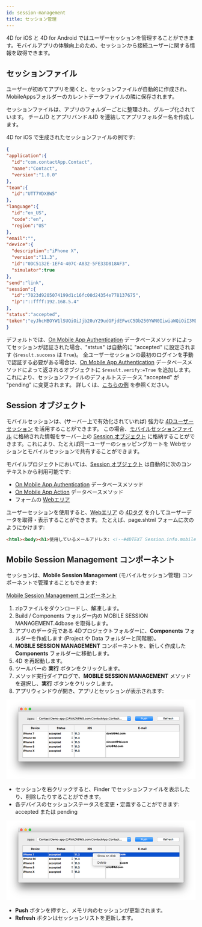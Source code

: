 ```yaml
---
id: session-management
title: セッション管理
---
```



4D for iOS と 4D for Android ではユーザーセッションを管理することができます。モバイルアプリの体験向上のため、セッションから接続ユーザーに関する情報を取得できます。


## セッションファイル

ユーザーが初めてアプリを開くと、セッションファイルが自動的に作成され、MobileAppsフォルダーのカレントデータファイルの隣に保存されます。

セッションファイルは、アプリのフォルダーごとに整理され、グループ化されています。 チームID とアプリバンドルID を連結してアプリフォルダー名を作成します。

4D for iOS で生成されたセッションファイルの例です:

```json
{
"application":{
  "id":"com.contactApp.Contact",
  "name":"Contact",
  "version":"1.0.0"
},
"team":{
  "id":"UTT7VDX8W5"
},
"language":{
  "id":"en_US",
  "code":"en",
  "region":"US"
},
"email":"",
"device":{
  "description":"iPhone X",
  "version":"11.3",
  "id":"0DC5132E-1EF4-407C-A832-5FE33D818AF3",
  "simulator":true
},
"send":"link",
"session":{
  "id":"7023d9205074199d1c16fc00d24354e778137675",
  "ip":"::ffff:192.168.5.4"
},
"status":"accepted",
"token":"eyJhcHBOYW1lSUQiOiJjb20uY29udGFjdEFwcC5Db250YWN0IiwiaWQiOiI3MDIzZDkyMDUwNzQxOTlkMWMxNmZjMDBkMjQzNTRlNzc4MTM3Njc1IiwidGVhbUlEIjoiVVRUN1ZEWDhXNSJ9"
}

```

デフォルトでは、[On Mobile App Authentication](../4d/on-mobile-app-authentication.md) データベースメソッドによってセッションが認証された場合、"ststus" は自動的に "accepted" に設定されます (`$result.success` は `True`)。 全ユーザーセッションの最初のログインを手動で認証する必要がある場合は、[On Mobile App Authentication](../4d/on-mobile-app-authentication.md) データベースメソッドによって返されるオブジェクトに `$result.verify:=True` を追加します。 これにより、セッションファイルのデフォルトステータス "accepted" が "pending" に変更されます。 詳しくは、[こちらの例](authentication.md#コンポーネントを使用しない場合) を参照ください。


## Session オブジェクト

モバイルセッションは、(サーバー上で有効化されていれば) 強力な [4Dユーザーセッション](https://developer.4d.com/docs/ja/WebServer/sessions.html) を活用することができます。 この場合、[モバイルセッションファイル](#セッションファイル) に格納された情報をサーバー上の [Session オブジェクト](https://developer.4d.com/docs/ja/API/SessionClass.html) に格納することができます。これにより、たとえば同一ユーザーのショッピングカートを Webセッションとモバイルセッションで共有することができます。

モバイルプロジェクトにおいては、[Session オブジェクト](https://developer.4d.com/docs/ja/API/SessionClass.html) は自動的に次のコンテキストから利用可能です:

- [On Mobile App Authentication](../4d/on-mobile-app-authentication.md) データベースメソッド
- [On Mobile App Action](../4d/on-mobile-app-action.md) データベースメソッド
- フォームの [Webエリア](https://github.com/mesopelagique/form-detail-WebArea)

ユーザーセッションを使用すると、[Webエリア](https://github.com/mesopelagique/form-detail-WebArea) の [4Dタグ](https://developer.4d.com/docs/en/Tags/tags.html) を介してユーザーデータを取得・表示することができます。 たとえば、page.shtml フォームに次のようにかけます:

```html
<html><body><h1>使用しているメールアドレス: <!--#4DTEXT Session.info.mobile.email--> </h1></body></html>
```




## Mobile Session Management コンポーネント

セッションは、**Mobile Session Management** (モバイルセッション管理) コンポーネントで管理することもできます:

<div>
<a className="button button--primary"
href="https://github.com/4d/Mobile-Session-Management/releases/latest">Mobile Session Management コンポーネント</a>
</div>

1. zipファイルをダウンロードし、解凍します。
2. Build / Components フォルダー内の MOBILE SESSION MANAGEMENT.4dbase を取得します。
3. アプリのデータ元である 4Dプロジェクトフォルダーに、**Components** フォルダーを作成します (Project や Data フォルダーと同階層)。
4. **MOBILE SESSION MANAGEMENT** コンポーネントを、新しく作成した **Components** フォルダーに移動します。
5. 4D を再起動します。
6. ツールバーの **実行** ボタンをクリックします。
7. メソッド実行ダイアログで、**MOBILE SESSION MANAGEMENT** メソッドを選択し、**実行** ボタンをクリックします。
8. アプリウィンドウが開き、アプリとセッションが表示されます:

![セッション](img/session-management.png)

* セッションを右クリックすると、Finder でセッションファイルを表示したり、削除したりすることができます。
* 各デバイスのセッションステータスを変更・定義することができます: accepted または pending

![選択したセッション](img/session-management-selected.png)


* **Push** ボタンを押すと、メモリ内のセッションが更新されます。
* **Refresh** ボタンはセッションリストを更新します。 


